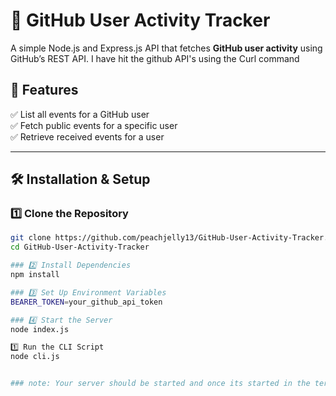 # 🚀 GitHub User Activity Tracker  

A simple Node.js and Express.js API that fetches **GitHub user activity** using GitHub’s REST API. I have hit the github API's using the Curl command 

## 📌 Features  
✅ List all events for a GitHub user  
✅ Fetch public events for a specific user  
✅ Retrieve received events for a user  

---

## 🛠️ Installation & Setup  

### 1️⃣ Clone the Repository  
```sh
git clone https://github.com/peachjelly13/GitHub-User-Activity-Tracker.git
cd GitHub-User-Activity-Tracker

### 2️⃣ Install Dependencies
npm install

### 3️⃣ Set Up Environment Variables
BEARER_TOKEN=your_github_api_token

### 4️⃣ Start the Server
node index.js

1️⃣ Run the CLI Script
node cli.js


### note: Your server should be started and once its started in the terminal simply run the cli.js script you will be prompted to enter your username 
